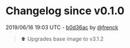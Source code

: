 # Changelog since v0.1.0

2019/06/16 19:03 UTC - [b0d36ac](https://github.com/hassio-addons/addon-zwave2mqtt/commit/b0d36acaed75c139091103ac4a7370c54be0429a) by [@frenck](https://github.com/frenck)
> :arrow_up: Upgrades base image to v3.1.2 


